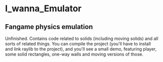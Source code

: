 # I_wanna_Emulator
Fangame physics emulation
---
Unfinished. Contains code related to solids (including moving solids) and all sorts of related things.
You can compile the project (you'll have to install and link raylib to the project), and you'll see a small demo, 
featuring player, some solid rectangles, one-way walls and moving versions of those.
